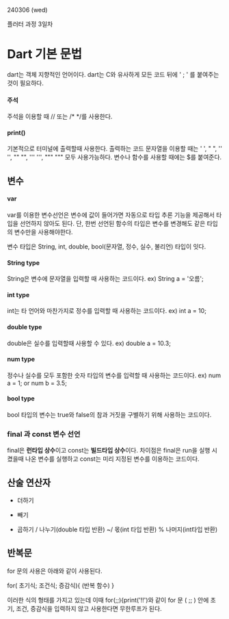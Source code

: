240306 (wed)

플러터 과정 3일차

Dart 기본 문법
=
dart는 객체 지향적인 언어이다.
dart는 C와 유사하게 모든 코드 뒤에 ' ; ' 를 붙여주는 것이 필요하다.

#### 주석

주석을 이용할 때 // 또는 /* */를 사용한다.

#### print()

기본적으로 터미널에 출력할때 사용한다.
출력하는 코드
문자열을 이용할 때는 '  ', "  ", ''  '', ""  "", '''  ''', """  """ 모두 사용가능하다.
변수나 함수를 사용할 때에는 $를 붙여준다.

변수
-
#### var

var를 이용한 변수선언은 변수에 값이 들어가면 자동으로 타입 추론 기능을 제공해서 타입을 선언하지 않아도 된다.
단, 한번 선언된 함수의 타입은 변수를 변경해도 같은 타입의 변수만을 사용해야한다.


변수 타입은 String, int, double, bool(문자열, 정수, 실수, 불리언) 타입이 잇다.

#### String type
String은 변수에 문자열을 입력할 때 사용하는 코드이다.  ex) String a = '오름';

#### int type
int는 타 언어와 마찬가지로 정수를 입력할 때 사용하는 코드이다. ex) int a = 10;

#### double type
double은 실수를 입력할때 사용할 수 있다.  ex) double a = 10.3;

#### num type  
정수나 실수를 모두 포함한 숫자 타입의 변수를 입력할 때 사용하는 코드이다.  ex) num a = 1; or num b = 3.5;

#### bool type
bool 타입의 변수는 true와 false의 참과 거짓을 구별하기 위해 사용하는 코드이다.

### final 과 const 변수 선언

final은 **런타입 상수**이고 const는 **빌드타입 상수**이다. 
차이점은 final은 run을 실행 시켰을때 나온 변수를 실행하고 const는 미리 지정된 변수를 이용하는 코드이다.

산술 연산자
-

+  더하기
-  빼기
*  곱하기
/  나누기(double 타입 반환)
~/ 몫(int 타입 반환)
%  나머지(int타입 반환)

반복문
-
for 문의 사용은 아래와 같이 사용된다.

for( 초기식; 조건식; 증감식){
  (반복 함수)
}

이러한 식의 형태를 가지고 있는데 이때
for(;;){print('!!')와 같이 for 문 ( ;; ) 안에 초기, 조건, 증감식을 입력하지 않고 사용한다면 무한루프가 된다.











